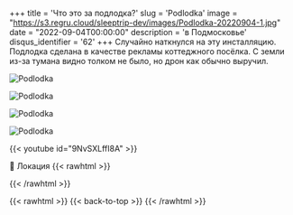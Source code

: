 +++
title = 'Что это за подлодка?'
slug = 'Podlodka'
image = "https://s3.regru.cloud/sleeptrip-dev/images/Podlodka-20220904-1.jpg"
date = "2022-09-04T00:00:00"
description = 'в Подмосковье'
disqus_identifier = '62'
+++
Случайно наткнулся на эту инсталляцию.
Подлодка сделана в качестве рекламы коттеджного посёлка.
С земли из-за тумана видно толком не было, но дрон как обычно выручил.

![Podlodka](https://s3.regru.cloud/sleeptrip-dev/images/Podlodka-20220904-2.jpg)

![Podlodka](https://s3.regru.cloud/sleeptrip-dev/images/Podlodka-20220904-3.jpg)

![Podlodka](https://s3.regru.cloud/sleeptrip-dev/images/Podlodka-20220904-4.jpg)

![Podlodka](https://s3.regru.cloud/sleeptrip-dev/images/Podlodka-20220904-5.jpg)

{{< youtube id="9NvSXLffI8A" >}}

📍 Локация
{{< rawhtml >}}
<div class="yandex-map-container">
<script type="text/javascript" charset="utf-8" async src="https://api-maps.yandex.ru/services/constructor/1.0/js/?um=constructor%3A2d178ef7eaa66e27665b0dd1407df6ed7ab0f4ff03f0f1ff51a9e104bcfc7199&amp;width=800&amp;height=400&amp;lang=ru_RU&amp;scroll=true"></script>
</div>
{{< /rawhtml >}}

{{< rawhtml >}}
{{< back-to-top >}}
{{< /rawhtml >}}
